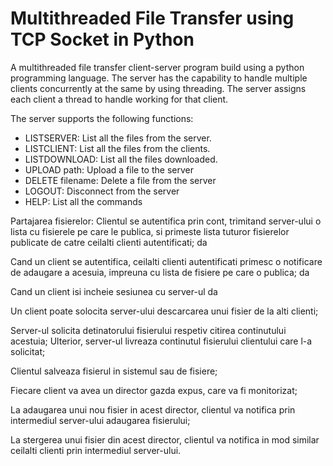 # Multithreaded File Transfer using TCP Socket in Python

A multithreaded file transfer client-server program build using a python programming language. The server has the capability to handle multiple clients concurrently at the same by using threading. The server assigns each client a thread to handle working for that client. 

The server supports the following functions:
 - LISTSERVER: List all the files from the server.
 - LISTCLIENT: List all the files from the clients.
 - LISTDOWNLOAD: List all the files downloaded.
 - UPLOAD path: Upload a file to the server
 - DELETE filename: Delete a file from the server
 - LOGOUT: Disconnect from the server
 - HELP: List all the commands


Partajarea fisierelor:
Clientul se autentifica prin cont, trimitand server-ului o lista cu fisierele pe care le publica, si primeste lista tuturor fisierelor publicate de catre ceilalti clienti autentificati; da

Cand un client se autentifica, ceilalti clienti autentificati primesc o notificare de adaugare a acesuia, impreuna cu lista de fisiere pe care o publica; da

Cand un client isi incheie sesiunea cu server-ul da

Un client poate solocita server-ului descarcarea unui fisier de la alti clienti;

Server-ul solicita detinatorului fisierului respetiv citirea continutului acestuia;
Ulterior, server-ul livreaza continutul fisierului clientului care l-a solicitat;

Clientul salveaza fisierul in sistemul sau de fisiere;

Fiecare client va avea un director gazda expus, care va fi monitorizat;

La adaugarea unui nou fisier in acest director, clientul va notifica prin intermediul server-ului adaugarea fisierului;

La stergerea unui fisier din acest director, clientul va notifica in mod similar ceilalti clienti prin intermediul server-ului.

 
